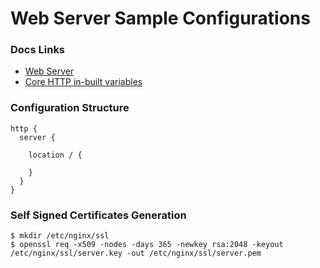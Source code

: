 # Web Server Sample Configurations

### Docs Links
* [Web Server](https://docs.nginx.com/nginx/admin-guide/web-server/web-server/)
* [Core HTTP in-built variables](https://nginx.org/en/docs/http/ngx_http_core_module.html#variables)

### Configuration Structure
```
http {
  server {
  
    location / {
     
    }
  }
}
```

### Self Signed Certificates Generation
```
$ mkdir /etc/nginx/ssl
$ openssl req -x509 -nodes -days 365 -newkey rsa:2048 -keyout /etc/nginx/ssl/server.key -out /etc/nginx/ssl/server.pem
```